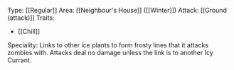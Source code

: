 Type: [[Regular]]
Area: [[Neighbour's House]] ([[Winter]])
Attack: [[Ground (attack)]]
Traits:
- [[Chill]]

Speciality: Links to other ice plants to form frosty lines that it attacks zombies with. Attacks deal no damage unless the link is to another Icy Currant.